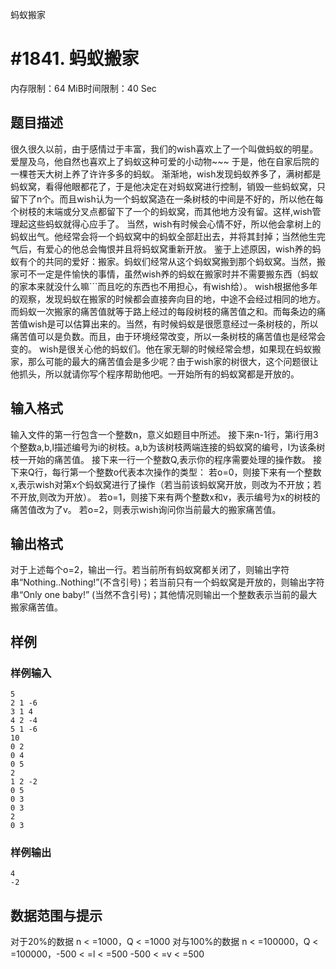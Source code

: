蚂蚁搬家

# #1841. 蚂蚁搬家

内存限制：64 MiB时间限制：40 Sec

## 题目描述

很久很久以前，由于感情过于丰富，我们的wish喜欢上了一个叫做蚂蚁的明星。爱屋及乌，他自然也喜欢上了蚂蚁这种可爱的小动物~~~ 于是，他在自家后院的一棵苍天大树上养了许许多多的蚂蚁。
渐渐地，wish发现蚂蚁养多了，满树都是蚂蚁窝，看得他眼都花了，于是他决定在对蚂蚁窝进行控制，销毁一些蚂蚁窝，只留下了n个。而且wish认为一个蚂蚁窝造在一条树枝的中间是不好的，所以他在每个树枝的末端或分叉点都留下了一个的蚂蚁窝，而其他地方没有留。这样,wish管理起这些蚂蚁就得心应手了。
当然，wish有时候会心情不好，所以他会拿树上的蚂蚁出气。他经常会将一个蚂蚁窝中的蚂蚁全部赶出去，并将其封掉；当然他生完气后，有爱心的他总会悔恨并且将蚂蚁窝重新开放。
鉴于上述原因，wish养的蚂蚁有个的共同的爱好：搬家。蚂蚁们经常从这个蚂蚁窝搬到那个蚂蚁窝。当然，搬家可不一定是件愉快的事情，虽然wish养的蚂蚁在搬家时并不需要搬东西（蚂蚁的家本来就没什么嘛```而且吃的东西也不用担心，有wish给）。
wish根据他多年的观察，发现蚂蚁在搬家的时候都会直接奔向目的地，中途不会经过相同的地方。而蚂蚁一次搬家的痛苦值就等于路上经过的每段树枝的痛苦值之和。而每条边的痛苦值wish是可以估算出来的。当然，有时候蚂蚁是很愿意经过一条树枝的，所以痛苦值可以是负数。而且，由于环境经常改变，所以一条树枝的痛苦值也是经常会变的。
wish是很关心他的蚂蚁们。他在家无聊的时候经常会想，如果现在蚂蚁搬家，那么可能的最大的痛苦值会是多少呢？由于wish家的树很大，这个问题很让他抓头，所以就请你写个程序帮助他吧。一开始所有的蚂蚁窝都是开放的。

## 输入格式

输入文件的第一行包含一个整数n，意义如题目中所述。
接下来n-1行，第i行用3个整数a,b,l描述编号为i的树枝。a,b为该树枝两端连接的蚂蚁窝的编号，l为该条树枝一开始的痛苦值。
接下来一行一个整数Q,表示你的程序需要处理的操作数。
接下来Q行，每行第一个整数o代表本次操作的类型：
若o=0，则接下来有一个整数x,表示wish对第x个蚂蚁窝进行了操作（若当前该蚂蚁窝开放，则改为不开放；若不开放,则改为开放）。
若o=1，则接下来有两个整数x和v，表示编号为x的树枝的痛苦值改为了v。
若o=2，则表示wish询问你当前最大的搬家痛苦值。

## 输出格式

对于上述每个o=2，输出一行。若当前所有蚂蚁窝都关闭了，则输出字符串“Nothing..Nothing!”(不含引号)；若当前只有一个蚂蚁窝是开放的，则输出字符串“Only one baby!” (当然不含引号)；其他情况则输出一个整数表示当前的最大搬家痛苦值。

## 样例

### 样例输入

    
    5
    2 1 -6
    3 1 4
    4 2 -4
    5 1 -6
    10
    0 2
    0 4
    0 5
    2
    1 2 -2
    0 5
    0 3
    0 3
    2
    0 3
    
    

### 样例输出

    
    4
    -2
    
    

## 数据范围与提示

对于20%的数据    n < =1000，Q < =1000
对与100%的数据   n < =100000，Q < =100000，-500 < =l < =500 -500 < =v < =500
